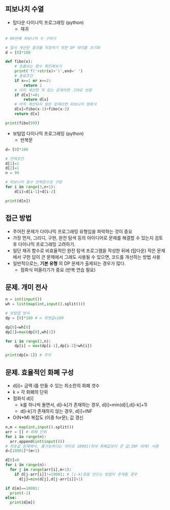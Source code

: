 ## 피보나치 수열
* 탑다운 다이나믹 프로그래밍 (python)
    * 재귀 
```python
# 99번째 피보나치 수 구하기

# 앞서 계산된 결과를 저장하기 위한 DP 테이블 초기화
d = [0]*100

def fibo(x):
    # 호출되는 함수 확인해보기
    print('f('+str(x)+')',end=' ')
    # 종료조건
    if x==1 or x==2:
        return 1
    # 이미 계산한 적 있는 문제라면 그대로 반환
    if d[x]!=0:
        return d[x]
    # 아직 계산되지 않은 문제라면 피보나치 점화식
    d[x]=fibo(x-1)+fibo(x-2)
    return d[x]

print(fibo(99))
```

* 보텀업 다이나믹 프로그래밍 (python)
  * 반복문

```python
d= [0]*100

# 전제조건
d[1]=1
d[2]=1
n = 99

# 피보나치 함수 반복문으로 구현
for i in range(3,n+1):
    d[i]=d[i-1]+d[i-2]

print(d[n])
```

## 접근 방법
* 주어진 문제가 다이나믹 프로그래밍 유형임을 파악하는 것이 중요
* 가장 먼저, 그리디, 구현, 완전 탐색 등의 아이디어로 문제를 해결할 수 있는지 검토 후 다이나믹 프로그래밍 고려하기.
* 일단 재귀 함수로 비효율적인 완전 탐색 프로그램을 작성한 뒤에 (탑다운) 작은 문제에서 구한 답이 큰 문제에서 그래도 사용될 수 있으면, 코드를 개선하는 방법 사용
* 일반적으로는, **기본 유형** 의 DP 문제가 출제되는 경우가 많다.
  * 점화식 떠올리기가 중요 (반복 연습 필요)

## 문제. 개미 전사
```python
n = int(input())
wh = list(map(int,input().split()))

# 보텀업 방식
dp = [0]*100 # n 최댓값=100

dp[0]=wh[0]
dp[1]=max(dp[0],wh[1])

for i in range(2,n):
    dp[i] = max(dp[i-1],dp[i-2]+wh[i])

print(dp[n-1]) # 주의
```

## 문제. 효율적인 화폐 구성

* d[i]= 금액 i를 만들 수 있는 최소한의 화폐 갯수
* k = 각 화폐의 단위 
* 점화식 d[i]
  * k를 하나씩 돌면서, d[i-k]가 존재하는 경우, d[i]=min(d[i],d[i-k]+1)
  * d[i-k]가 존재하지 않는 경우, d[i]=INF
* O(N*M) 복잡도 (이중 for문); 값 갱신

```python
n,m = map(int,input().split())
arr = [] # 화폐 단위
for i in range(n):
  arr.append(int(input()))
# 최솟값 문제에서, 불가능하다는 의미로 10001(최대 화폐값보다 큰 값;INF 대체) 사용
d=[10001]*(m+1) 

d[0]=0
for i in range(n):
  for j in range(arr[i],m+1):
    if d[j-arr[i]]!=10001: # (i-k)원을 만드는 방법이 존재할 경우
      d[j]=min(d[j],d[j-arr[i]]+1)

if d[m]==10001:
  print(-1)
else:
  print(d[m])
```
    
    
      
